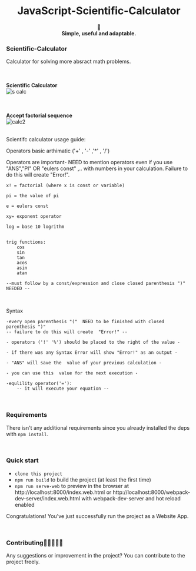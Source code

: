 

<h1 align="center">
	JavaScript-Scientific-Calculator
</h1>
<div align="center">
	  📝
</div>
<div align="center">
  <strong>Simple, useful and adaptable.</strong>
</div>




### Scientific-Calculator

Calculator for solving more absract math problems.

<br><br>
 **Scientific Calculator**
 <br>
![s calc](https://user-images.githubusercontent.com/62746283/97205411-de551680-17e5-11eb-99f9-b46f70c17427.PNG)
<br>

 <br><br>
 **Accept factorial sequence**
  <br>
![calc2](https://user-images.githubusercontent.com/62746283/97205417-df864380-17e5-11eb-8de2-d3089524e105.PNG)
<br><br>

Scientifc calculator usage guide:

Operators basic arthimatic ('+' , '-' ,'*' , '/')

Operators are important- NEED to mention operators even if you use "ANS","PI" OR "eulers const" ,.. with numbers in your calculation.
Failure to do this will create  "Error!".

	x! = factorial (where x is const or variable)

	pi = the value of pi

	e = eulers const

	xy= exponent operator 

	log = base 10 logrithm


	trig functions:
		cos
		sin
		tan
		acos
		asin
		atan
		 
	--must follow by a const/expression and close closed parenthesis ")" NEEDED --
 <br>
 
Syntax

	-every open parenthesis "("  NEED to be finished with closed parenthesis ")"
	-- failure to do this will create  "Error!" --

	- operators ('!' '%') should be placed to the right of the value -

	- if there was any Syntax Error will show "Error!" as an output -

	- "ANS" will save the  value of your previous calculation -
	
	- you can use this  value for the next execution -

	-equlility operator('='):
		-- it will execute your equation --



<br>

### Requirements 

There isn't any additional requirements since you already installed the deps with `npm install`.

<br>

### Quick start
- `clone this project`
- `npm run build` to build the project (at least the first time)
- `npm run serve-web` to preview in the browser at http://localhost:8000/index.web.html or http://localhost:8000/webpack-dev-server/index.web.html with webpack-dev-server and hot reload enabled

Congratulations! You've just successfully run the project as a Website App.

 <br>

### Contributing🧑🏻‍🤝‍🧑🏽
Any suggestions or improvement in the project? You can contribute to the project freely. 
